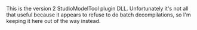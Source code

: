 This is the version 2 StudioModelTool plugin DLL. Unfortunately it's not all that useful because it appears to refuse to do batch decompilations, so I'm keeping it here out of the way instead.

